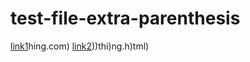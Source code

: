 # test-file-extra-parenthesis
<div>

[link1](https://somet)hing.com)
[link2](some-)))thi)ng.h)tml)
</div>